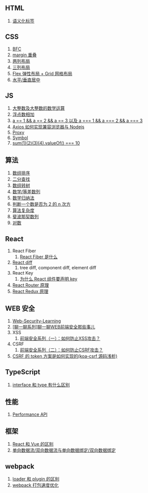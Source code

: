 ## HTML

1. [语义化标签](https://developer.mozilla.org/zh-CN/docs/Glossary/Semantics#%E8%AF%AD%E4%B9%89%E5%8C%96%E5%85%83%E7%B4%A0)

## CSS

1. [BFC](src/bfc)
2. [margin 重叠](src/margin-collapse)
3. [两列布局](src/two-column-layout)
4. [三列布局](src/three-column-layout)
5. [Flex 弹性布局 + Grid 网格布局](src/flex-grid)
6. [水平/垂直居中](src/horizontal-vertical-align)

## JS

1. [大整数及大整数的数学运算](src/plus-big-number)
2. [浮点数相加](src/plus-float-number)
3. [a == 1 && a == 2 && a == 3 以及 a === 1 && a === 2 && a === 3](https://juejin.cn/post/6844903725442531341)
4. [Axios 如何实现兼容浏览器与 Nodejs](src/axios)
5. [Proxy](src/proxy)
6. [Symbol](src/symbol)
7. [sum(1)(2)(3)(4).valueOf() === 10](src/sum-method)

## 算法

1. [数组排序](src/array-sort)
2. [二分查找](src/binary-search)
3. [数组转树](src/array-to-tree)
4. [数学/等差数列](src/math-arithmetic-sequence)
5. [数学归纳法](src/math-inductive-method)
6. [判断一个数是否为 2 的 n 次方](src/is-two-power)
7. [算法复杂度](src/algorithm-complexity)
8. [斐波那契数列](src/fibonacci)
9. [对数](src/logarithm)

## React

1. React Fiber
   1. [React Fiber 是什么](https://zhuanlan.zhihu.com/p/26027085)
2. [React diff](https://zhuanlan.zhihu.com/p/20346379)
   1. tree diff, component diff, element diff
3. React Key
   1. [为什么 React 组件要声明 key](https://time.geekbang.org/dailylesson/detail/100028475)
4. [React Router 原理](src/react-router)
5. [React Redux 原理](src/react-redux)

## WEB 安全

1. [Web-Security-Learning](https://github.com/CHYbeta/Web-Security-Learning)
2. [[聊一聊系列]聊一聊WEB前端安全那些事儿](https://segmentfault.com/a/1190000006672214)
3. XSS
   1. [前端安全系列（一）：如何防止XSS攻击？](https://tech.meituan.com/2018/09/27/fe-security.html)
4. CSRF
   1. [前端安全系列（二）：如何防止CSRF攻击？](https://tech.meituan.com/2018/10/11/fe-security-csrf.html)
5. [CSRF 的 token 方案是如何实现的(koa-csrf 源码浅析)](src/koa-csrf)

## TypeScript

1. [interface 和 type 有什么区别](src/interface-type-diff)

## 性能

1. [Performance API](src/performance-api)

## 框架

1. [React 和 Vue 的区别](src/react-vue-diff)
2. [单向数据流/双向数据流与单向数据绑定/双向数据绑定](src/data-flow-and-bind)

## webpack

1. [loader 和 plugin 的区别](src/webpack-loader-plugin-diff)
2. [webpack 打包速度优化](src/webpack-build-speed)
